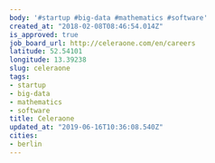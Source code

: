 ```yaml
---
body: '#startup #big-data #mathematics #software'
created_at: "2018-02-08T08:46:54.014Z"
is_approved: true
job_board_url: http://celeraone.com/en/careers
latitude: 52.54101
longitude: 13.39238
slug: celeraone
tags:
- startup
- big-data
- mathematics
- software
title: Celeraone
updated_at: "2019-06-16T10:36:08.540Z"
cities:
- berlin
---
```

